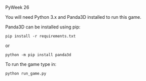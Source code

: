 PyWeek 26

You will need Python 3.x and Panda3D installed to run this game.

Panda3D can be installed using pip:

```
pip install -r requirements.txt
```
or
```
python -m pip install panda3d
```

To run the game type in:

```
python run_game.py
```



